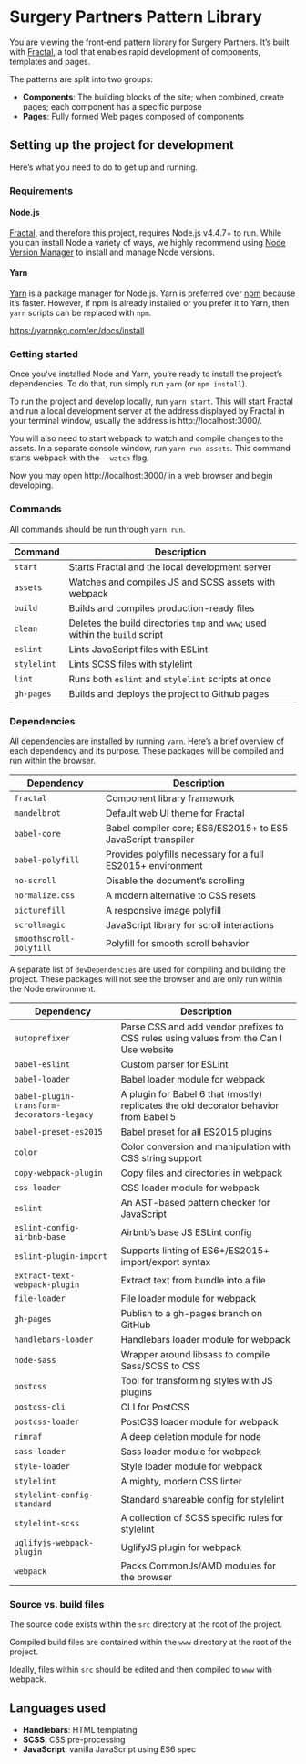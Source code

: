# Surgery Partners Pattern Library

You are viewing the front-end pattern library for Surgery Partners. It’s built with [Fractal](http://fractal.build), a tool that enables rapid development of components, templates and pages.

The patterns are split into two groups:

* **Components**: The building blocks of the site; when combined, create pages; each component has a specific purpose
* **Pages**: Fully formed Web pages composed of components

## Setting up the project for development

Here’s what you need to do to get up and running.

### Requirements

#### Node.js

[Fractal](http://fractal.build/), and therefore this project, requires Node.js v4.4.7+ to run. While you can install Node a variety of ways, we highly recommend using [Node Version Manager](https://github.com/creationix/nvm) to install and manage Node versions.

#### Yarn

[Yarn](https://yarnpkg.com/en/) is a package manager for Node.js. Yarn is preferred over [npm](https://www.npmjs.com/) because it’s faster. However, if npm is already installed or you prefer it to Yarn, then `yarn` scripts can be replaced with `npm`.

https://yarnpkg.com/en/docs/install

### Getting started

Once you’ve installed Node and Yarn, you’re ready to install the project’s dependencies. To do that, run simply run `yarn` (or `npm install`).

To run the project and develop locally, run  `yarn start`. This will start Fractal and run a local development server at the address displayed by Fractal in your terminal window, usually the address is http://localhost:3000/.

You will also need to start webpack to watch and compile changes to the assets. In a separate console window, run `yarn run assets`. This command starts webpack with the `--watch` flag.

Now you may open http://localhost:3000/ in a web browser and begin developing.

### Commands

All commands should be run through `yarn run`.

| Command | Description |
| ------- | ----------- |
| `start`| Starts Fractal and the local development server |
| `assets`| Watches and compiles JS and SCSS assets with webpack |
| `build`| Builds and compiles production-ready files |
| `clean`| Deletes the build directories `tmp` and `www`; used within the `build` script |
| `eslint`| Lints JavaScript files with ESLint |
| `stylelint`| Lints SCSS files with stylelint |
| `lint`| Runs both `eslint` and `stylelint` scripts at once |
| `gh-pages`| Builds and deploys the project to Github pages |

### Dependencies

All dependencies are installed by running `yarn`. Here’s a brief overview of each dependency and its purpose. These packages will be compiled and run within the browser.

| Dependency | Description |
| ---------- | ----------- |
| `fractal` | Component library framework |
| `mandelbrot` | Default web UI theme for Fractal |
| `babel-core` | Babel compiler core; ES6/ES2015+ to ES5 JavaScript transpiler |
| `babel-polyfill` | Provides polyfills necessary for a full ES2015+ environment |
| `no-scroll` | Disable the document’s scrolling |
| `normalize.css` | A modern alternative to CSS resets |
| `picturefill` | A responsive image polyfill |
| `scrollmagic` | JavaScript library for scroll interactions |
| `smoothscroll-polyfill` | Polyfill for smooth scroll behavior |

A separate list of `devDependencies` are used for compiling and building the project. These packages will not see the browser and are only run within the Node environment.

| Dependency | Description |
| ---------- | ----------- |
| `autoprefixer` | Parse CSS and add vendor prefixes to CSS rules using values from the Can I Use website |
| `babel-eslint` | Custom parser for ESLint |
| `babel-loader` | Babel loader module for webpack |
| `babel-plugin-transform-decorators-legacy` | A plugin for Babel 6 that (mostly) replicates the old decorator behavior from Babel 5 |
| `babel-preset-es2015` | Babel preset for all ES2015 plugins |
| `color` | Color conversion and manipulation with CSS string support |
| `copy-webpack-plugin` | Copy files and directories in webpack |
| `css-loader` | CSS loader module for webpack |
| `eslint` | An AST-based pattern checker for JavaScript |
| `eslint-config-airbnb-base` | Airbnb’s base JS ESLint config |
| `eslint-plugin-import` | Supports linting of ES6+/ES2015+ import/export syntax |
| `extract-text-webpack-plugin` | Extract text from bundle into a file |
| `file-loader` | File loader module for webpack |
| `gh-pages` | Publish to a gh-pages branch on GitHub |
| `handlebars-loader` | Handlebars loader module for webpack |
| `node-sass` | Wrapper around libsass to compile Sass/SCSS to CSS |
| `postcss` | Tool for transforming styles with JS plugins |
| `postcss-cli` | CLI for PostCSS |
| `postcss-loader` | PostCSS loader module for webpack |
| `rimraf` | A deep deletion module for node |
| `sass-loader` | Sass loader module for webpack |
| `style-loader` | Style loader module for webpack |
| `stylelint` | A mighty, modern CSS linter |
| `stylelint-config-standard` | Standard shareable config for stylelint
| `stylelint-scss` | A collection of SCSS specific rules for stylelint
| `uglifyjs-webpack-plugin` | UglifyJS plugin for webpack |
| `webpack` | Packs CommonJs/AMD modules for the browser |

### Source vs. build files

The source code exists within the `src` directory at the root of the project.

Compiled build files are contained within the `www` directory at the root of the project.

Ideally, files within `src` should be edited and then compiled to `www` with webpack.

## Languages used

* **Handlebars**: HTML templating
* **SCSS**: CSS pre-processing
* **JavaScript**: vanilla JavaScript using ES6 spec
